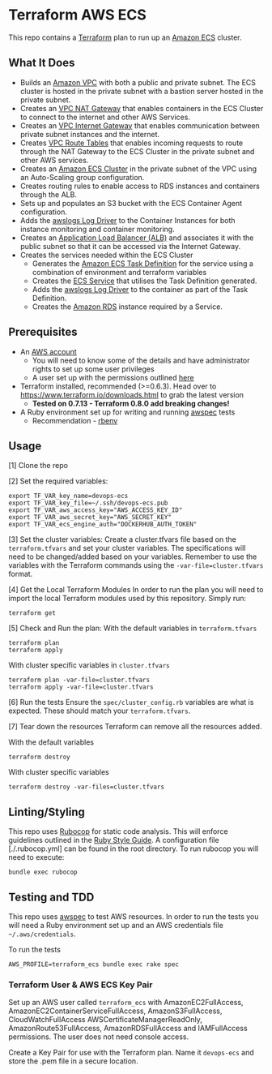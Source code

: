 # Terraform AWS ECS
This repo contains a [Terraform](https://www.terraform.io/) plan to run up an
[Amazon ECS](http://docs.aws.amazon.com/AmazonECS/latest/developerguide/Welcome.html)
cluster.

## What It Does
* Builds an [Amazon VPC](https://aws.amazon.com/vpc/) with both a public and
private subnet. The ECS cluster is hosted in the private subnet with a bastion
server hosted in the private subnet.
* Creates an [VPC NAT Gateway](http://docs.aws.amazon.com/AmazonVPC/latest/UserGuide/vpc-nat-gateway.html)
that enables containers in the ECS Cluster to connect to the internet and other
AWS Services.
* Creates an [VPC Internet Gateway](http://docs.aws.amazon.com/AmazonVPC/latest/UserGuide/VPC_Internet_Gateway.html)
that enables communication between private subnet instances and the internet.
* Creates [VPC Route Tables](http://docs.aws.amazon.com/AmazonVPC/latest/UserGuide/VPC_Route_Tables.html)
that enables incoming requests to route through the NAT Gateway to the ECS
Cluster in the private subnet and other AWS services.
* Creates an [Amazon ECS Cluster](http://docs.aws.amazon.com/AmazonECS/latest/developerguide/ECS_clusters.html) in the private subnet of the VPC using an Auto-Scaling group configuration.
* Creates routing rules to enable access to RDS instances and containers through
the ALB.
* Sets up and populates an S3 bucket with the ECS Container Agent configuration.
* Adds the [awslogs Log Driver](http://docs.aws.amazon.com/AmazonECS/latest/developerguide/using_awslogs.html)
to the Container Instances for both instance monitoring and container monitoring.
* Creates an [Application Load Balancer (ALB)](https://aws.amazon.com/elasticloadbalancing/applicationloadbalancer/) and associates it with the public subnet so that it can be accessed via the Internet Gateway.
* Creates the services needed within the ECS Cluster
  * Generates the [Amazon ECS Task Definition](http://docs.aws.amazon.com/AmazonECS/latest/developerguide/task_defintions.html)
for the service using a combination of environment and terraform variables
  * Creates the [ECS Service](http://docs.aws.amazon.com/AmazonECS/latest/developerguide/ecs_services.html) that utilises the Task Definition generated.
  * Adds the [awslogs Log Driver](http://docs.aws.amazon.com/AmazonECS/latest/developerguide/using_awslogs.html) to the container as part of the Task Definition.
  * Creates the [Amazon RDS](http://docs.aws.amazon.com/AmazonRDS/latest/UserGuide/Welcome.html)
instance required by a Service.

## Prerequisites
* An [AWS account](http://aws.amazon.com/)
  * You will need to know some of the details and have administrator rights to
    set up some user privileges
  * A user set up with the permissions outlined [here](#terraform-user-aws-ecs-key-pair)
* Terraform installed, recommended (>=0.6.3). Head over to https://www.terraform.io/downloads.html
to grab the latest version
  * __Tested on 0.7.13 - Terraform 0.8.0 add breaking changes!__
* A Ruby environment set up for writing and running [awspec](https://github.com/k1LoW/awspec) 
tests
  * Recommendation - [rbenv](https://github.com/rbenv/rbenv)

## Usage
[1] Clone the repo

[2] Set the required variables:
```
export TF_VAR_key_name=devops-ecs
export TF_VAR_key_file=~/.ssh/devops-ecs.pub
export TF_VAR_aws_access_key="AWS_ACCESS_KEY_ID"
export TF_VAR_aws_secret_key="AWS_SECRET_KEY"
export TF_VAR_ecs_engine_auth="DOCKERHUB_AUTH_TOKEN"
```
[3] Set the cluster variables:
Create a cluster.tfvars file based on the `terraform.tfvars` and set your
cluster variables. The specifications will need to be changed/added based on
your variables. Remember to use the variables with the Terraform commands
using the `-var-file=cluster.tfvars` format.

[4] Get the Local Terraform Modules
In order to run the plan you will need to import the local Terraform modules
used by this repository. Simply run:
```
terraform get
```

[5] Check and Run the plan:
With the default variables in `terraform.tfvars`
```
terraform plan
terraform apply 
```
With cluster specific variables in `cluster.tfvars`
```
terraform plan -var-file=cluster.tfvars
terraform apply -var-file=cluster.tfvars
```
[6] Run the tests
Ensure the `spec/cluster_config.rb` variables are what is expected. These
should match your `terraform.tfvars`.

[7] Tear down the resources
Terraform can remove all the resources added.

With the default variables
```
terraform destroy
```
With cluster specific variables
```
terraform destroy -var-files=cluster.tfvars
```

## Linting/Styling
This repo uses [Rubocop](http://rubocop.readthedocs.io/en/latest/) for static
code analysis. This will enforce guidelines outlined in the [Ruby Style Guide](https://github.com/bbatsov/ruby-style-guide).
A configuration file [./.rubocop.yml] can be found in the root directory. To
run rubocop you will need to execute:
```
bundle exec rubocop
```

## Testing and TDD
This repo uses [awspec](https://github.com/k1LoW/awspec) to test AWS resources.
In order to run the tests you will need a Ruby environment set up and an AWS
credentials file `~/.aws/credentials`.

To run the tests
```
AWS_PROFILE=terraform_ecs bundle exec rake spec
```

### Terraform User & AWS ECS Key Pair
Set up an AWS user called `terraform_ecs` with  AmazonEC2FullAccess, 
AmazonEC2ContainerServiceFullAccess, AmazonS3FullAccess, CloudWatchFullAccess 
AWSCertificateManagerReadOnly, AmazonRoute53FullAccess, AmazonRDSFullAccess
and IAMFullAccess permissions. The user does not need console access.

Create a Key Pair for use with the Terraform plan. Name it `devops-ecs` and
store the .pem file in a secure location.
